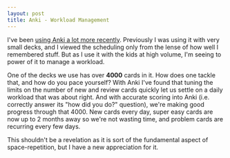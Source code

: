 ```yaml
---
layout: post
title: Anki - Workload Management
---
```


I've been [using Anki a lot more recently](/2022/01/02/anki.html). Previously I was using it with very small decks, and I viewed the scheduling only from the lense of how well I remembered stuff. But as I use it with the kids at high volume, I'm seeing to power of it to manage a workload.

One of the decks we use has over **4000** cards in it. How does one tackle that, and how do you pace yourself? With Anki I've found that tuning the limits on the number of new and review cards quickly let us settle on a daily workload that was about right. And with accurate scoring into Anki (i.e. correctly answer its "how did you do?" question), we're making good progress through that 4000. New cards every day, super easy cards are now up to 2 months away so we're not wasting time, and problem cards are recurring every few days.

This shouldn't be a revelation as it is sort of the fundamental aspect of space-repetition, but I have a new appreciation for it.
